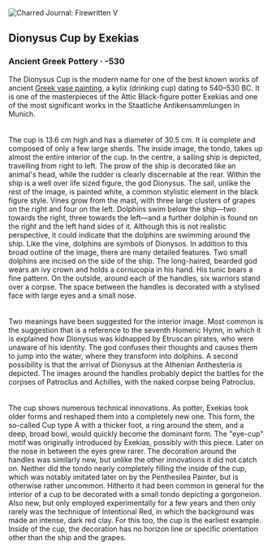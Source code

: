 <div class="artwork-of-the-day">
  <div class="container">
    <div class="img-wrapper">
      <img
        src="https://uploads1.wikiart.org/00238/images/ancient-greek-pottery/dionysus-cup-by-exek-as-530.jpg!Large.jpg"
        alt="Charred Journal: Firewritten V" />
    </div>
    <div class="artwork-detail">
      <div class="artwork-origin"> 
        <h2 class="artwork-name">Dionysus Cup by Exekіas</h2>
        <h3 class="artist">
          Ancient Greek Pottery
                    ·  -530
        </h3>
      </div>
      <p class="description">
        <span class="artwork-description-text ng-binding" ng-bind-html="viewModel.ArtworkOfTheDay.Description | unsafe">The Dionysus Cup is the modern name for one of the best known works of ancient <a target="_blank" href="/en/ancient-greek-pottery">Greek vase painting</a>, a kylix (drinking cup) dating to 540–530 BC. It is one of the masterpieces of the Attic Black-figure potter Exekias and one of the most significant works in the Staatliche Antikensammlungen in Munich.<br>
<br>
<br>The cup is 13.6 cm high and has a diameter of 30.5 cm. It is complete and composed of only a few large sherds. The inside image, the tondo, takes up almost the entire interior of the cup. In the centre, a sailing ship is depicted, travelling from right to left. The prow of the ship is decorated like an animal's head, while the rudder is clearly discernable at the rear. Within the ship is a well over life sized figure, the god Dionysus. The sail, unlike the rest of the image, is painted white, a common stylistic element in the black figure style. Vines grow from the mast, with three large clusters of grapes on the right and four on the left. Dolphins swim below the ship—two towards the right, three towards the left—and a further dolphin is found on the right and the left hand sides of it. Although this is not realistic perspective, it could indicate that the dolphins are swimming around the ship. Like the vine, dolphins are symbols of Dionysos. In addition to this broad outline of the image, there are many detailed features. Two small dolphins are incised on the side of the ship. The long-haired, bearded god wears an ivy crown and holds a cornucopia in his hand. His tunic bears a fine pattern. On the outside, around each of the handles, six warriors stand over a corpse. The space between the handles is decorated with a stylised face with large eyes and a small nose.<br>
<br>
<br>Two meanings have been suggested for the interior image. Most common is the suggestion that is a reference to the seventh Homeric Hymn, in which it is explained how Dionysus was kidnapped by Etruscan pirates, who were unaware of his identity. The god confuses their thoughts and causes them to jump into the water, where they transform into dolphins. A second possibility is that the arrival of Dionysus at the Athenian Anthesteria is depicted. The images around the handles probably depict the battles for the corpses of Patroclus and Achilles, with the naked corpse being Patroclus.<br>
<br>
<br>The cup shows numerous technical innovations. As potter, Exekias took older forms and reshaped them into a completely new one. This form, the so-called Cup type A with a thicker foot, a ring around the stem, and a deep, broad bowl, would quickly become the dominant form. The "eye-cup" motif was originally introduced by Exekias, possibly with this piece. Later on the nose in between the eyes grew rarer. The decoration around the handles was similarly new, but unlike the other innovations it did not catch on. Neither did the tondo nearly completely filling the inside of the cup, which was notably imitated later on by the Penthesilea Painter, but is otherwise rather uncommon. Hitherto it had been common in general for the interior of a cup to be decorated with a small tondo depicting a gorgoneion. Also new, but only employed experimentally for a few years and then only rarely was the technique of Intentional Red, in which the background was made an intense, dark red clay. For this too, the cup is the earliest example. Inside of the cup, the decoration has no horizon line or specific orientation other than the ship and the grapes. <br></span>
                        <div class="text-shadow-container" ng-show="showShadow" style=""></div>
      </p>
    </div>
  </div>

</div>
